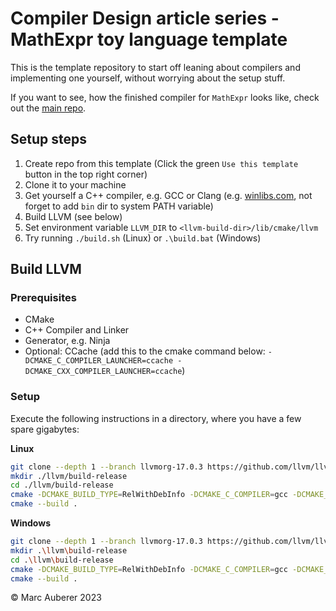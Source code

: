 # Compiler Design article series - MathExpr toy language template

This is the template repository to start off leaning about compilers and implementing one yourself, without worrying about the setup stuff.

If you want to see, how the finished compiler for `MathExpr` looks like, check out the [main repo](https://github.com/marcauberer/compiler-design-series).

## Setup steps

1. Create repo from this template (Click the green `Use this template` button in the top right corner)
2. Clone it to your machine
3. Get yourself a C++ compiler, e.g. GCC or Clang (e.g. [winlibs.com](https://winlibs.com), not forget to add `bin` dir to system PATH variable)
4. Build LLVM (see below)
5. Set environment variable `LLVM_DIR` to `<llvm-build-dir>/lib/cmake/llvm`
6. Try running `./build.sh` (Linux) or `.\build.bat` (Windows)

## Build LLVM

### Prerequisites

- CMake
- C++ Compiler and Linker
- Generator, e.g. Ninja
- Optional: CCache (add this to the cmake command below: `-DCMAKE_C_COMPILER_LAUNCHER=ccache -DCMAKE_CXX_COMPILER_LAUNCHER=ccache`)

### Setup

Execute the following instructions in a directory, where you have a few spare gigabytes:

**Linux**
```bash
git clone --depth 1 --branch llvmorg-17.0.3 https://github.com/llvm/llvm-project llvm
mkdir ./llvm/build-release
cd ./llvm/build-release
cmake -DCMAKE_BUILD_TYPE=RelWithDebInfo -DCMAKE_C_COMPILER=gcc -DCMAKE_CXX_COMPILER=g++ -DCMAKE_CXX_FLAGS_RELWITHDEBINFO="-O2" -GNinja ../llvm
cmake --build .
```

**Windows**
```bash
git clone --depth 1 --branch llvmorg-17.0.3 https://github.com/llvm/llvm-project llvm
mkdir .\llvm\build-release
cd .\llvm\build-release
cmake -DCMAKE_BUILD_TYPE=RelWithDebInfo -DCMAKE_C_COMPILER=gcc -DCMAKE_CXX_COMPILER=g++ -DCMAKE_CXX_FLAGS_RELWITHDEBINFO="-O2" -GNinja ..\llvm
cmake --build .
```

© Marc Auberer 2023